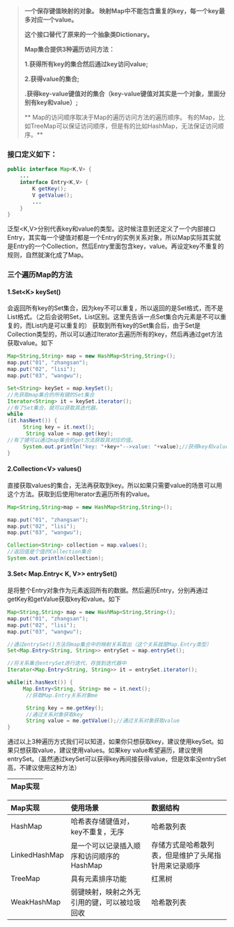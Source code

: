 > **一个保存键值映射的对象。 映射Map中不能包含重复的key，每一个key最多对应一个value。**
>
> **这个接口替代了原来的一个抽象类Dictionary。**
>
> **Map集合提供3种遍历访问方法：**
>
> **1.获得所有key的集合然后通过key访问value;**
>
> **2.获得value的集合;**
>
> **.获得key-value键值对的集合（key-value键值对其实是一个对象，里面分别有key和value）;**
>
> ** Map的访问顺序取决于Map的遍历访问方法的遍历顺序。 有的Map，比如TreeMap可以保证访问顺序，但是有的比如HashMap，无法保证访问顺序。**

### 接口定义如下：

```java
public interface Map<K,V> {
    ...
    interface Entry<K,V> {
        K getKey();
        V getValue();
        ...
    } 
}
```

泛型&lt;K,V&gt;分别代表key和value的类型。这时候注意到还定义了一个内部接口Entry，其实每一个键值对都是一个Entry的实例关系对象，所以Map实际其实就是Entry的一个Collection，然后Entry里面包含key，value。再设定key不重复的规则，自然就演化成了Map。

### 三个遍历Map的方法

#### 1.Set&lt;K&gt; keySet\(\)

会返回所有key的Set集合，因为key不可以重复，所以返回的是Set格式，而不是List格式。（之后会说明Set，List区别。这里先告诉一点Set集合内元素是不可以重复的，而List内是可以重复的） 获取到所有key的Set集合后，由于Set是Collection类型的，所以可以通过Iterator去遍历所有的key，然后再通过get方法获取value。如下

```java
Map<String,String> map = new HashMap<String,String>();
map.put("01", "zhangsan");
map.put("02", "lisi");
map.put("03", "wangwu");

Set<String> keySet = map.keySet();
//先获取map集合的所有键的Set集合
Iterator<String> it = keySet.iterator();
//有了Set集合，就可以获取其迭代器。
while
(it.hasNext()) {
     String key = it.next();
      String value = map.get(key);
//有了键可以通过map集合的get方法获取其对应的值。
     System.out.println("key: "+key+"-->value: "+value);//获得key和value值
}
```

#### 2.Collection&lt;V&gt; values\(\)

直接获取values的集合，无法再获取到key。所以如果只需要value的场景可以用这个方法。获取到后使用Iterator去遍历所有的value。

```java
Map<String,String>map = new HashMap<String,String>();

map.put("01", "zhangsan");
map.put("02", "lisi");
map.put("03", "wangwu");

Collection<String> collection = map.values();
//返回值是个值的Collection集合
System.out.println(collection);
```

#### 3.Set&lt; Map.Entry&lt; K, V&gt;&gt; entrySet\(\)

是将整个Entry对象作为元素返回所有的数据。然后遍历Entry，分别再通过getKey和getValue获取key和value。如下

```java
Map<String,String> map = new HashMap<String,String>();
map.put("01", "zhangsan");
map.put("02", "lisi");
map.put("03", "wangwu");

//通过entrySet()方法将map集合中的映射关系取出（这个关系就是Map.Entry类型）
Set<Map.Entry<String, String>> entrySet = map.entrySet();

//将关系集合entrySet进行迭代，存放到迭代器中                
Iterator<Map.Entry<String, String>> it = entrySet.iterator();

while(it.hasNext()) {
     Map.Entry<String, String> me = it.next();
      //获取Map.Entry关系对象me

      String key = me.getKey();
      //通过关系对象获取key
      String value = me.getValue();//通过关系对象获取value
}
```

通过以上3种遍历方式我们可以知道，如果你只想获取key，建议使用keySet。如果只想获取value，建议使用values。如果key value希望遍历，建议使用entrySet。（虽然通过keySet可以获得key再间接获得value，但是效率没entrySet高，不建议使用这种方法）



| Map实现 |
| :--- |


| Map实现 | 使用场景 | 数据结构 |
| :--- | :--- | :--- |
| HashMap | 哈希表存储键值对，key不重复，无序 | 哈希散列表 |
| LinkedHashMap | 是一个可以记录插入顺序和访问顺序的HashMap | 存储方式是哈希散列表，但是维护了头尾指针用来记录顺序 |
| TreeMap | 具有元素排序功能 | 红黑树 |
| WeakHashMap | 弱键映射，映射之外无引用的键，可以被垃圾回收 | 哈希散列表 |

  





